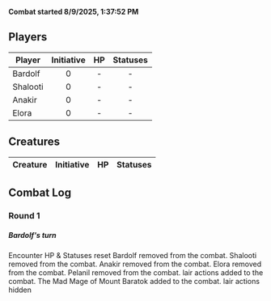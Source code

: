 **Combat started 8/9/2025, 1:37:52 PM**


## Players
| Player | Initiative | HP | Statuses |
| --- | :-: | :-: | :-: |
| Bardolf | 0 | - | - |
| Shalooti | 0 | - | - |
| Anakir | 0 | - | - |
| Elora | 0 | - | - |
## Creatures
| Creature | Initiative  | HP | Statuses |
| --- | :-: | :-: | :-: |


## Combat Log

### Round 1

##### Bardolf's turn
Encounter HP & Statuses reset
Bardolf removed from the combat.
Shalooti removed from the combat.
Anakir removed from the combat.
Elora removed from the combat.
Pelanil removed from the combat.
lair actions added to the combat.
The Mad Mage of Mount Baratok added to the combat.
lair actions hidden
